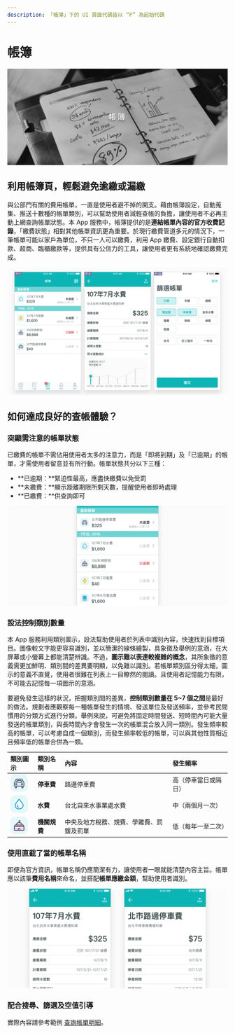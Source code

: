 ```yaml
---
description: 「帳簿」下的 UI 頁面代碼皆以 “P” 為起始代碼
---
```


# 帳簿

![](../.gitbook/assets/payment-scene.png)

## 利用帳簿頁，輕鬆避免逾繳或漏繳

與公部門有關的費用帳單，一直是使用者避不掉的開支。藉由帳簿設定，自動蒐集、推送十數種的帳單類別，可以幫助使用者減輕查帳的負擔，讓使用者不必再主動上網查詢帳單狀態。本 App 服務中，帳簿提供的是**連結帳單內容的官方收費記錄**，「繳費狀態」相對其他帳單資訊更為重要。於現行繳費管道多元的情況下，一筆帳單可能以家戶為單位，不只一人可以繳費，利用 App 繳費、設定銀行自動扣款、超商、臨櫃繳款等，提供具有公信力的工具，讓使用者更有系統地確認繳費完成。

![](../.gitbook/assets/bill-p.png)

## 如何達成良好的查帳體驗？

### 突顯需注意的帳單狀態

已繳費的帳單不需佔用使用者太多的注意力，而是「即將到期」及「已逾期」的帳單，才需使用者留意並有所行動。帳單狀態共分以下三種：

* **已逾期：**緊迫性最高，應盡快繳費以免受罰
* **未繳費：**顯示距離期限所剩天數，提醒使用者即時處理
* **已繳費：**供查詢即可

![](../.gitbook/assets/bill-category.png)

### 設法控制類別數量

本 App 服務利用類別圖示，設法幫助使用者於列表中識別內容，快速找到目標項目。圖像較文字能更容易識別，並以簡潔的線條繪製，具象徵及舉例的意涵，在大屏幕或小螢幕上都能清楚辨識。不過，**圖示難以表達較複雜的概念**，其所象徵的意義需更加鮮明、類別間的差異要明顯，以免難以識別。若帳單類別區分得太細，圖示的意義不直覺，使用者很難在列表上一目瞭然的閱讀。且使用者記憶能力有限，不可能去記憶每一項圖示的意涵。

要避免發生這樣的狀況，把握類別間的差異，**控制類別數量在 5~7 個之間**是最好的做法。規劃者應觀察每一種帳單發生的情境、發送單位及發送頻率，並參考民間慣用的分類方式進行分類。舉例來說，可避免將固定時間發送、短時間內可能大量發送的帳單類別，與長時間內才會發生一次的帳單混合放入同一類別。發生頻率較高的帳單，可以考慮自成一個類別，而發生頻率較低的帳單，可以與其他性質相近且頻率低的帳單合併為一類。

| 類別圖示 | 類別名稱 | 內容 | 發生頻率 |
| :--- | :--- | :--- | :--- |
| ![](../.gitbook/assets/ic_bill_car.png)  | **停車費** | 路邊停車費 | 高（停車當日或隔日） |
| ![](../.gitbook/assets/ic_bill_car-copy-4.png)  | **水費** | 台北自來水事業處水費 | 中（兩個月一次） |
| ![](../.gitbook/assets/ic_bill_car-copy.png)  | **機關規費** | 中央及地方稅務、規費、學雜費、罰鍰及罰單 | 低（每年一至二次） |

### 使用直截了當的帳單名稱

即便為官方資訊，帳單名稱仍應簡潔有力，讓使用者一眼就能清楚內容主旨。帳單應以該筆**費用名稱**來命名，並搭配**帳單應繳金額**，幫助使用者識別。

![](../.gitbook/assets/bill-name.png)

### 配合搜尋、篩選及空值引導

實際內容請參考範例 [查詢帳單明細](../showcase/cha-ming.md)。

